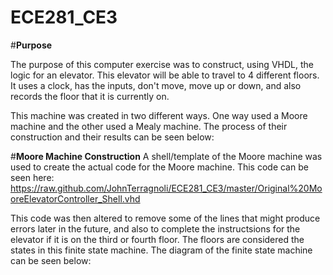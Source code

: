 ECE281_CE3
==========


#**Purpose**

The purpose of this computer exercise was to construct, using VHDL, the logic for an elevator.  This elevator will be able to travel to 4 different floors. It uses a clock, has the inputs, don't move, move up or down, and also records the floor that it is currently on.  

This machine was created in two different ways.  One way used a Moore machine and the other used a Mealy machine.  The process of their construction and their results can be seen below: 


#**Moore Machine Construction**
A shell/template of the Moore machine was used to create the actual code for the Moore machine.  This code can be seen here:  https://raw.github.com/JohnTerragnoli/ECE281_CE3/master/Original%20MooreElevatorController_Shell.vhd

This code was then altered to remove some of the lines that might produce errors later in the future, and also to complete the instructsions for the elevator if it is on the third or fourth floor.  The floors are considered the states in this finite state machine.  The diagram of the finite state machine can be seen below: 


